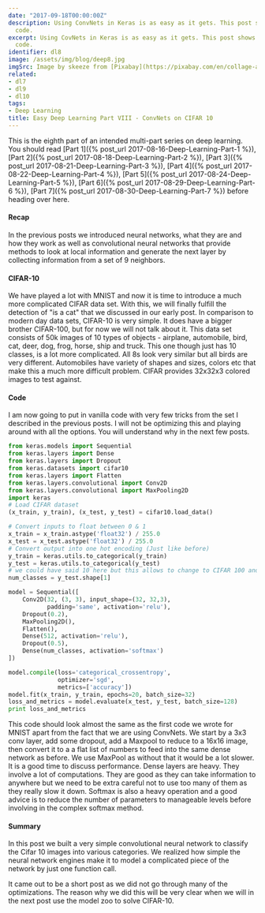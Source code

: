 ```yaml
---
date: "2017-09-18T00:00:00Z"
description: Using ConvNets in Keras is as easy as it gets. This post shows some sample
  code.
excerpt: Using CovNets in Keras is as easy as it gets. This post shows some sample
  code.
identifier: dl8
image: /assets/img/blog/deep8.jpg
imgSrc: Image by skeeze from [Pixabay](https://pixabay.com/en/collage-africa-big-5-animals-lion-1803066/)
related:
- dl7
- dl9
- dl10
tags:
- Deep Learning
title: Easy Deep Learning Part VIII - ConvNets on CIFAR 10
---
```


This is the eighth part of an intended multi-part series on deep learning. You should read [Part 1]({% post_url 2017-08-16-Deep-Learning-Part-1 %}), [Part 2]({% post_url 2017-08-18-Deep-Learning-Part-2 %}), [Part 3]({% post_url 2017-08-21-Deep-Learning-Part-3 %}), [Part 4]({% post_url 2017-08-22-Deep-Learning-Part-4 %}), [Part 5]({% post_url 2017-08-24-Deep-Learning-Part-5 %}), [Part 6]({% post_url 2017-08-29-Deep-Learning-Part-6 %}), [Part 7]({% post_url 2017-08-30-Deep-Learning-Part-7 %}) before heading over here.

#### Recap
In the previous posts we introduced neural networks, what they are and how they work as well as convolutional neural networks that provide methods to look at local information and generate the next layer by collecting information from a set of 9 neighbors.

#### CIFAR-10
We have played a lot with MNIST and now it is time to introduce a much more complicated CIFAR data set. With this, we will finally fulfill the detection of "is a cat" that we discussed in our early post. In comparison to modern day data sets, CIFAR-10 is very simple. It does have a bigger brother CIFAR-100, but for now we will not talk about it. This data set consists of 50k images of 10 types of objects - airplane, automobile, bird, cat, deer, dog, frog, horse, ship and truck. This one though just has 10 classes, is a lot more complicated. All 8s look very similar but all birds are very different. Automobiles have variety of shapes and sizes, colors etc that make this a much more difficult problem. CIFAR provides 32x32x3 colored images to test against.

#### Code
I am now going to put in vanilla code with very few tricks from the set I described in the previous posts. I will not be optimizing this and playing around with all the options. You will understand why in the next few posts.

```python
from keras.models import Sequential
from keras.layers import Dense
from keras.layers import Dropout
from keras.datasets import cifar10
from keras.layers import Flatten
from keras.layers.convolutional import Conv2D
from keras.layers.convolutional import MaxPooling2D
import keras
# Load CIFAR dataset
(x_train, y_train), (x_test, y_test) = cifar10.load_data()

# Convert inputs to float between 0 & 1
x_train = x_train.astype('float32') / 255.0
x_test = x_test.astype('float32') / 255.0
# Convert output into one hot encoding (Just like before)
y_train = keras.utils.to_categorical(y_train)
y_test = keras.utils.to_categorical(y_test)
# we could have said 10 here but this allows to change to CIFAR 100 and work with the same code.
num_classes = y_test.shape[1]

model = Sequential([
    Conv2D(32, (3, 3), input_shape=(32, 32,3),
           padding='same', activation='relu'),
    Dropout(0.2),
    MaxPooling2D(),
    Flatten(),
    Dense(512, activation='relu'),
    Dropout(0.5),
    Dense(num_classes, activation='softmax')
])

model.compile(loss='categorical_crossentropy',
              optimizer='sgd',
              metrics=['accuracy'])
model.fit(x_train, y_train, epochs=20, batch_size=32)
loss_and_metrics = model.evaluate(x_test, y_test, batch_size=128)
print loss_and_metrics

```

This code should look almost the same as the first code we wrote for MNIST apart from the fact that we are using ConvNets. We start by a 3x3 conv layer, add some dropout, add a Maxpool to reduce to a 16x16 image, then convert it to a a flat list of numbers to feed into the same dense network as before. We use MaxPool as without that it would be a lot slower. It is a good time to discuss performance. Dense layers are heavy. They involve a lot of computations. They are good as they can take information to anywhere but we need to be extra careful not to use too many of them as they really slow it down. Softmax is also a heavy operation and a good advice is to reduce the number of parameters to manageable levels before involving in the complex softmax method.

#### Summary
In this post we built a very simple convolutional neural network to classify the Cifar 10 images into various categories. We realized how simple the neural network engines make it to model a complicated piece of the network by just one function call.

It came out to be a short post as we did not go through many of the optimizations. The reason why we did this will be very clear when we will in the next post use the model zoo to solve CIFAR-10.
